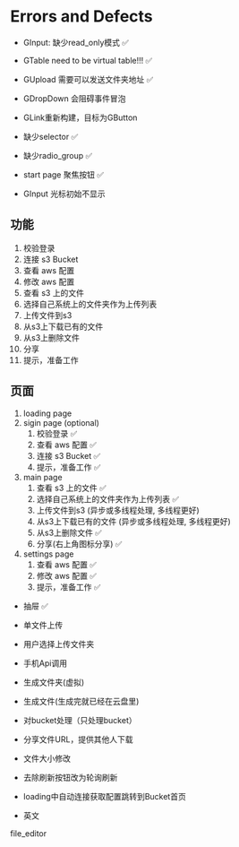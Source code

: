# Errors and Defects

- GInput: 缺少read_only模式 ✅
- GTable need to be virtual table!!! ✅
- GUpload 需要可以发送文件夹地址 ✅

- GDropDown 会阻碍事件冒泡
- GLink重新构建，目标为GButton
- 缺少selector ✅
- 缺少radio_group ✅

- start page 聚焦按钮 ✅
- GInput 光标初始不显示 

## 功能

1. 校验登录
2. 连接 s3 Bucket
3. 查看 aws 配置
4. 修改 aws 配置
5. 查看 s3 上的文件
6. 选择自己系统上的文件夹作为上传列表
7. 上传文件到s3
8. 从s3上下载已有的文件
9. 从s3上删除文件
10. 分享
11. 提示，准备工作

## 页面

1. loading page
2. sigin page (optional)
   1. 校验登录 ✅
   2. 查看 aws 配置 ✅
   3. 连接 s3 Bucket ✅
   4. 提示，准备工作 ✅
3. main page 
   1. 查看 s3 上的文件 ✅
   2. 选择自己系统上的文件夹作为上传列表 ✅
   3. 上传文件到s3 (异步或多线程处理, 多线程更好)
   4. 从s3上下载已有的文件 (异步或多线程处理, 多线程更好)
   5. 从s3上删除文件 ✅
   6. 分享(右上角图标分享) ✅
4. settings page
   1. 查看 aws 配置 ✅
   2. 修改 aws 配置 ✅
   3. 提示，准备工作 ✅

- 抽屉 ✅
- 单文件上传
- 用户选择上传文件夹
- 手机Api调用
- 生成文件夹(虚拟)
- 生成文件(生成完就已经在云盘里)

- 对bucket处理（只处理bucket）
- 分享文件URL，提供其他人下载
- 文件大小修改
- 去除刷新按钮改为轮询刷新
- loading中自动连接获取配置跳转到Bucket首页
- 英文

file_editor